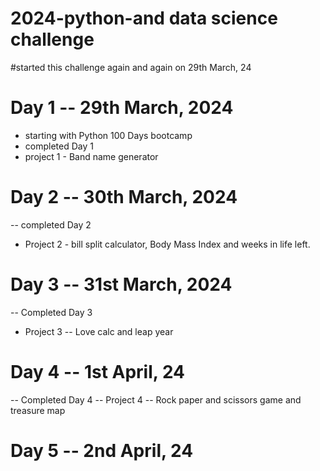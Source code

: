# 2024-python-and data science challenge
#started this challenge again and again on 29th March, 24

# Day 1 -- 29th March, 2024

- starting with Python 100 Days bootcamp
- completed Day 1 
- project 1 - Band name generator

# Day 2 -- 30th March, 2024

-- completed Day 2
- Project 2 - bill split calculator, Body Mass Index and weeks in life left.

# Day 3 -- 31st March, 2024
-- Completed Day 3
- Project 3 -- Love calc and leap year 

# Day 4 -- 1st April, 24
-- Completed Day 4
-- Project 4 -- Rock paper and scissors game and treasure map

# Day 5 -- 2nd April, 24

